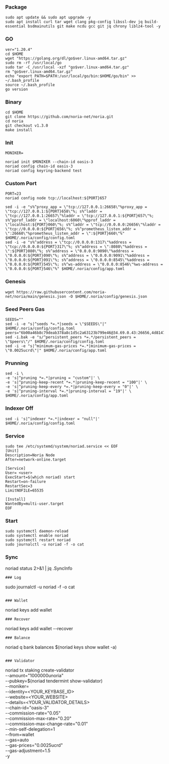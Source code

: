 ### Package
```
sudo apt update && sudo apt upgrade -y
sudo apt install curl tar wget clang pkg-config libssl-dev jq build-essential bsdmainutils git make ncdu gcc git jq chrony liblz4-tool -y
```
### GO
```
ver="1.20.4"
cd $HOME
wget "https://golang.org/dl/go$ver.linux-amd64.tar.gz"
sudo rm -rf /usr/local/go
sudo tar -C /usr/local -xzf "go$ver.linux-amd64.tar.gz"
rm "go$ver.linux-amd64.tar.gz"
echo "export PATH=$PATH:/usr/local/go/bin:$HOME/go/bin" >> ~/.bash_profile
source ~/.bash_profile
go version
```

### Binary
```
cd $HOME
git clone https://github.com/noria-net/noria.git
cd noria
git checkout v1.3.0
make install
```

### Init
```
MONIKER=
```
```
noriad init $MONIKER --chain-id oasis-3
noriad config chain-id oasis-3
noriad config keyring-backend test
```

### Custom Port
```
PORT=23
noriad config node tcp://localhost:${PORT}657
```
```
sed -i -e "s%^proxy_app = \"tcp://127.0.0.1:26658\"%proxy_app = \"tcp://127.0.0.1:${PORT}658\"%; s%^laddr = \"tcp://127.0.0.1:26657\"%laddr = \"tcp://127.0.0.1:${PORT}657\"%; s%^pprof_laddr = \"localhost:6060\"%pprof_laddr = \"localhost:${PORT}060\"%; s%^laddr = \"tcp://0.0.0.0:26656\"%laddr = \"tcp://0.0.0.0:${PORT}656\"%; s%^prometheus_listen_addr = \":26660\"%prometheus_listen_addr = \":${PORT}660\"%" $HOME/.noria/config/config.toml
sed -i -e "s%^address = \"tcp://0.0.0.0:1317\"%address = \"tcp://0.0.0.0:${PORT}317\"%; s%^address = \":8080\"%address = \":${PORT}080\"%; s%^address = \"0.0.0.0:9090\"%address = \"0.0.0.0:${PORT}090\"%; s%^address = \"0.0.0.0:9091\"%address = \"0.0.0.0:${PORT}091\"%; s%^address = \"0.0.0.0:8545\"%address = \"0.0.0.0:${PORT}545\"%; s%^ws-address = \"0.0.0.0:8546\"%ws-address = \"0.0.0.0:${PORT}546\"%" $HOME/.noria/config/app.toml
```

### Genesis
```
wget https://raw.githubusercontent.com/noria-net/noria/main/genesis.json -O $HOME/.noria/config/genesis.json
```
### Seed Peers Gas
```
SEEDS=""
sed -i -e "s|^seeds *=.*|seeds = \"$SEEDS\"|" $HOME/.noria/config/config.toml
peers="6b00a46b8c79deab378a8c1d5c2a63123b799e46@34.69.0.43:26656,4d8147a80c46ba21a8a276d55e6993353e03a734@165.22.42.220:26656,e82fb793620a13e989be8b2521e94db988851c3c@165.227.113.152:26656"
sed -i.bak -e "s/^persistent_peers *=.*/persistent_peers = \"$peers\"/" $HOME/.noria/config/config.toml
sed -i -e "s|^minimum-gas-prices *=.*|minimum-gas-prices = \"0.0025ucrd\"|" $HOME/.noria/config/app.toml
```
### Prunning
```
sed -i \
-e 's|^pruning *=.*|pruning = "custom"|' \
-e 's|^pruning-keep-recent *=.*|pruning-keep-recent = "100"|' \
-e 's|^pruning-keep-every *=.*|pruning-keep-every = "0"|' \
-e 's|^pruning-interval *=.*|pruning-interval = "19"|' \
$HOME/.noria/config/app.toml
```
### Indexer Off
```
sed -i 's|^indexer *=.*|indexer = "null"|' $HOME/.noria/config/config.toml
```

### Service
```
sudo tee /etc/systemd/system/noriad.service << EOF
[Unit]
Description=Noria Node
After=network-online.target

[Service]
User= <user>
ExecStart=$(which noriad) start
Restart=on-failure
RestartSec=3
LimitNOFILE=65535

[Install]
WantedBy=multi-user.target
EOF
```

### Start
```
sudo systemctl daemon-reload
sudo systemctl enable noriad
sudo systemctl restart noriad
sudo journalctl -u noriad -f -o cat
```

### Sync
noriad status 2>&1 | jq .SyncInfo
```
### Log
```
sudo journalctl -u noriad -f -o cat
```

### Wallet
```
noriad keys add wallet
```
### Recover
```
noriad keys add wallet --recover
```
### Balance
```
noriad q bank balances $(noriad keys show wallet -a)
```

### Validator
```
noriad tx staking create-validator \
--amount="1000000unoria" \
--pubkey=$(noriad tendermint show-validator) \
--moniker=<MONIKER> \
--identity=<YOUR_KEYBASE_ID> \
--website=<YOUR_WEBSITE> \
--details=<YOUR_VALIDATOR_DETAILS> \
--chain-id="oasis-3" \
--commission-rate="0.05" \
--commission-max-rate="0.20" \
--commission-max-change-rate="0.01" \
--min-self-delegation=1 \
--from=wallet \
--gas=auto \
--gas-prices="0.0025ucrd" \
--gas-adjustment=1.5 \
-y
```


